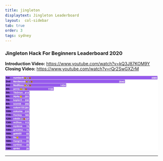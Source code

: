 ```yaml
---
title: jingleton
displaytext: Jingleton Leaderboard
layout:  col-sidebar
tab: true
order: 3
tags: sydney
---
```






### Jingleton Hack For Beginners Leaderboard 2020
**Introduction Video:** <a href="https://www.youtube.com/watch?v=kQ3J87KOM9Y">https://www.youtube.com/watch?v=kQ3J87KOM9Y</a> <br/>
**Closing Video:** <a href="https://www.youtube.com/watch?v=rQr2SwGXZrM">https://www.youtube.com/watch?v=rQr2SwGXZrM</a> <br/>

<img src="assets/images/jingleton-leaderboard-2020.jpg" class="center">

-------------
